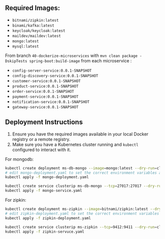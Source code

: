 ## Required Images:

- `bitnami/zipkin:latest`
- `binami/kafka:latest`
- `keycloak/keycloak:latest`
- `maildev/maildev:latest`
- `mongo:latest`
- `mysql:latest`

From branch `40-dockerize-microservices` with `mvn clean package -DskipTests spring-boot:build-image` from each
microservice :

- `config-server-service:0.0.1-SNAPSHOT`
- `config-discovery-service:0.0.1-SNAPSHOT`
- `customer-service:0.0.1-SNAPSHOT`
- `product-service:0.0.1-SNAPSHOT`
- `order-service:0.0.1-SNAPSHOT`
- `payment-service:0.0.1-SNAPSHOT`
- `notification-service:0.0.1-SNAPSHOT`
- `gateway-service:0.0.1-SNAPSHOT`

## Deployment Instructions

1. Ensure you have the required images available in your local Docker registry or a remote registry.
2. Make sure you have a Kubernetes cluster running and `kubectl` configured to interact with it.

For mongodb:

```bash
kubectl create deployment ms-db-mongo --image=mongo:latest --dry-run=client -o yaml > mongo-deployment.yaml
# edit mongo-deployment.yaml to set the correct environment variables and other configurations
kubectl apply -f mongo-deployment.yaml

kubectl create service clusterip ms-db-mongo --tcp=27017:27017 --dry-run=client -o yaml > mongo-service.yaml
kubectl apply -f mongo-service.yaml
```

For zipkin:

```bash
kubectl create deployment ms-zipkin --image=bitnami/zipkin:latest --dry-run=client -o yaml > zipkin-deployment.yaml
# edit zipkin-deployment.yaml to set the correct environment variables  and other configurations
kubectl apply -f zipkin-deployment.yaml

kubectl create service clusterip ms-zipkin --tcp=9412:9411 --dry-run=client -o yaml > zipkin-service.yaml
kubectl apply -f zipkin-servuce.yaml
```


